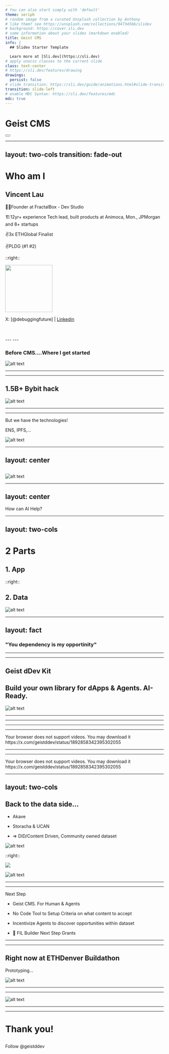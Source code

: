 ```yaml
---
# You can also start simply with 'default'
theme: seriph
# random image from a curated Unsplash collection by Anthony
# like them? see https://unsplash.com/collections/94734566/slidev
# background: https://cover.sli.dev
# some information about your slides (markdown enabled)
title: Geist CMS
info: |
  ## Slidev Starter Template

  Learn more at [Sli.dev](https://sli.dev)
# apply unocss classes to the current slide
class: text-center
# https://sli.dev/features/drawing
drawings:
  persist: false
# slide transition: https://sli.dev/guide/animations.html#slide-transitions
transition: slide-left
# enable MDC Syntax: https://sli.dev/features/mdc
mdc: true
---
```


# Geist CMS


<div class="abs-br m-6 text-xl">
  <button @click="$slidev.nav.openInEditor" title="Open in Editor" class="slidev-icon-btn">
    <carbon:edit />
  </button>
  <a href="https://github.com/slidevjs/slidev" target="_blank" class="slidev-icon-btn">
    <carbon:logo-github />
  </a>
</div>

<!--
The last comment block of each slide will be treated as slide notes. It will be visible and editable in Presenter Mode along with the slide. [Read more in the docs](https://sli.dev/guide/syntax.html#notes)
-->

---
layout: two-cols
transition: fade-out
---

# Who am I

## Vincent Lau



👨‍💻Founder at FractalBox - Dev Studio

🏗️12yr+ experience Tech lead, built products at Animoca, Mon., JPMorgan and 8+ startups

✌️3x ETHGlobal Finalist

✌️PLDG (#1 #2)

::right::

<img border="rounded" class="avatar rounded-full" src="/team-debuggingfuture.png" style="height:150px" alt=""> 


X: [@debuggingfuture] | [Linkedin](https://www.linkedin.com/in/vincentlaucy/)

<br>
<br>
---
---

### Before CMS....Where I get started


![alt text](/image.png)


---
---

## 1.5B+ Bybit hack


![alt text](/image-2.png)



---
---

But we have the technologies!

ENS, IPFS,...


![alt text](/image-3.png)

---
layout: center
---

## 

<div class="flex flex-row  justify-center items-center">
<div class="m-auto w-1/2">

![alt text](/image-1.png)
</div>
</div>

---
layout: center
---

How can AI Help?


---
layout: two-cols
---


# 2 Parts

## 1. App

::right::

<div class="mb-15">  </div>

## 2. Data

![alt text](/image-7.png)



---
layout: fact
---

### "You dependency is my opportinity"
<!-- Security & decentralization -->

---
---

## Geist dDev Kit

## Build your own library for dApps & Agents. AI-Ready.

![alt text](/image-8.png)

---
---
<!-- 
1. "You dependency is my attack vector" - Lots of work

<!-- CyberSecurity - Lots of work to fix our supply chain -->


---
---


<SlidevVideo v-click autoplay controls>
  <!-- Anything that can go in an HTML video element. -->
  <source src="/storybook.mp4" type="video/mp4" />
  <div class="m-auto">
    Your browser does not support videos. You may download it
    https://x.com/geistddev/status/1892858342395302055
  </div>
</SlidevVideo>


---
---


<SlidevVideo v-click autoplay controls>
  <!-- Anything that can go in an HTML video element. -->
  <source src="/cli-demo.mp4" type="video/mp4" />
  <div class="m-auto">
    Your browser does not support videos. You may download it
    https://x.com/geistddev/status/1892858342395302055
  </div>
</SlidevVideo>

<!-- https://x.com/i/status/1892858342395302055 -->






---
layout: two-cols
---

## Back to the data side...


- Akave
- Storacha & UCAN

- => DID/Content Driven, Community owned dataset

<div class="w-2/3">

![alt text](/image-4.png)

</div>

::right::

<div class="w-2/3 h-2/3">

<img src="/image-6.png" class="h-full m-auto ">

</div>


<div class="w-2/3 h-1/3">

![alt text](/image-9.png)

</div>
<!-- https://ethglobal.com/showcase/tuk-tuk-to-the-moon-fwn9j -->


---
---

Next Step

- Geist CMS. For Human & Agents

- No Code Tool to Setup Criteria on what content to accept

- Incentivize Agents to discover opportunities within dataset

- 🙏 FIL Builder Next Step Grants

<!-- collaborating with your team and publish -->

<!-- collaborating with Human & agents and publish -->

---
---

## Right now at ETHDenver Buildathon

Prototyping...




![alt text](/thisweekineth.png)

---
---

![alt text](/image-10.png)

---
---

# Thank you!

##


Follow @geistddev
